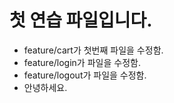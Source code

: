 # 첫 연습 파일입니다.
* feature/cart가 첫번째 파일을 수정함.
* feature/login가 파일을 수정함.
* feature/logout가 파일을 수정함.
* 안녕하세요.